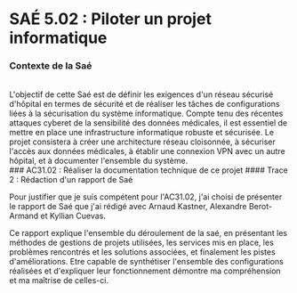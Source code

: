 # SAÉ 5.02 : Piloter un projet informatique
### Contexte de la Saé
<br/>
L'objectif de cette Saé est de définir les exigences d'un réseau sécurisé d'hôpital en termes de sécurité et de réaliser les tâches de configurations liées à la sécurisation du système informatique. 
Compte tenu des récentes attaques cyberet de la sensibilité des données médicales, il est essentiel de mettre en place une infrastructure informatique robuste et sécurisée. Le projet consistera à créer une architecture
réseau cloisonnée, à sécuriser l'accès aux données médicales, à établir une connexion VPN avec un autre hôpital, et à documenter l'ensemble du système.
<br/>
###  AC31.02 : Réaliser la documentation technique de ce projet
#### Trace 2 : Rédaction d'un rapport de Saé
<br/>

Pour justifier que je suis compétent pour l'AC31.02, j'ai choisi de présenter le rapport de Saé que j'ai rédigé avec Arnaud Kastner, Alexandre Berot-Armand et Kyllian Cuevas.

Ce rapport explique l'ensemble du déroulement de la saé, en présentant les méthodes de gestions de projets utilisées, les services mis en place, les problèmes rencontrés et les solutions associées, et finalement les pistes d'améliorations.
Etre capable de synthétiser l'ensemble des configurations réalisées et d'expliquer leur fonctionnement démontre ma compréhension et ma maîtrise de celles-ci.
<br/>
